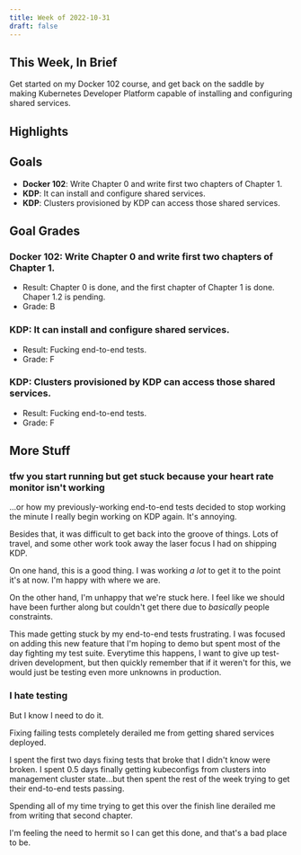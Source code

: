 ```yaml
---
title: Week of 2022-10-31
draft: false
---
```


## This Week, In Brief

Get started on my Docker 102 course, and get back on the saddle by making Kubernetes Developer Platform capable of installing and configuring shared services.

## Highlights

## Goals

- **Docker 102**: Write Chapter 0 and write first two chapters of Chapter 1.
- **KDP**: It can install and configure shared services.
- **KDP**: Clusters provisioned by KDP can access those shared services.

## Goal Grades

### **Docker 102**: Write Chapter 0 and write first two chapters of Chapter 1.

- Result: Chapter 0 is done, and the first chapter of Chapter 1 is done. Chaper
  1.2 is pending.
- Grade: B

### **KDP**: It can install and configure shared services.

- Result: Fucking end-to-end tests.
- Grade: F

### **KDP**: Clusters provisioned by KDP can access those shared services.

- Result: Fucking end-to-end tests.
- Grade: F

## More Stuff

### tfw you start running but get stuck because your heart rate monitor isn't working

...or how my previously-working end-to-end tests decided to stop working the minute I really begin working on KDP again. It's annoying.

Besides that, it was difficult to get back into the groove of things. Lots of travel, and some other work took away the laser focus I had on shipping KDP.

On one hand, this is a good thing. I was working _a lot_ to get it to the point it's at now. I'm happy with where we are.

On the other hand, I'm unhappy that we're stuck here. I feel like we should have been further along but couldn't get there due to _basically_ people constraints.

This made getting stuck by my end-to-end tests frustrating. I was focused on adding this new feature that I'm hoping to demo but spent most of the day fighting my test suite. Everytime this happens, I want to give up test-driven development, but then quickly remember that if it weren't for this, we would just be testing even more unknowns in production.

### I hate testing

But I know I need to do it.

Fixing failing tests completely derailed me from getting shared services
deployed.

I spent the first two days fixing tests that broke that I didn't know were
broken. I spent 0.5 days finally getting kubeconfigs from clusters into
management cluster state...but then spent the rest of the week trying to get
their end-to-end tests passing.

Spending all of my time trying to get this over the finish line derailed me from
writing that second chapter.

I'm feeling the need to hermit so I can get this done, and that's a bad place to
be.
